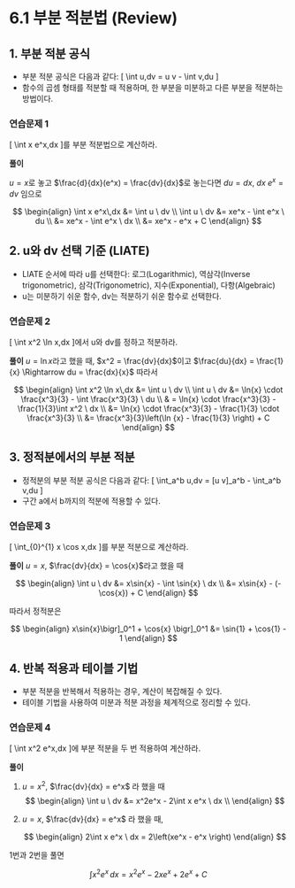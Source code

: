 # 6.1 부분 적분법 (Review)

## 1. 부분 적분 공식
- 부분 적분 공식은 다음과 같다:
  \[
  \int u\,dv = u v - \int v\,du
  \]
- 함수의 곱셈 형태를 적분할 때 적용하며, 한 부분을 미분하고 다른 부분을 적분하는 방법이다.

### 연습문제 1
\[
\int x e^x\,dx
\]를 부분 적분법으로 계산하라.

**풀이**

$u = x$로 놓고 $\frac{d}{dx}(e^x) = \frac{dv}{dx}$로 놓는다면 $du = dx$, $dx \ e^x = dv$ 임으로

$$
\begin{align}
\int x e^x\,dx &= \int u \ dv \\
\int u \ dv &= xe^x - \int e^x \ du \\
&= xe^x - \int e^x \ dx \\
&= xe^x - e^x + C
\end{align}
$$

## 2. u와 dv 선택 기준 (LIATE)
- LIATE 순서에 따라 u를 선택한다: 로그(Logarithmic), 역삼각(Inverse trigonometric), 삼각(Trigonometric), 지수(Exponential), 다항(Algebraic)
- u는 미분하기 쉬운 함수, dv는 적분하기 쉬운 함수로 선택한다.

### 연습문제 2
\[
\int x^2 \ln x\,dx
\]에서 u와 dv를 정하고 적분하라.

**풀이**
$u = \ln{x}$라고 했을 때, $x^2 = \frac{dv}{dx}$이고 $\frac{du}{dx} = \frac{1}{x} \Rightarrow du = \frac{dx}{x}$ 따라서

$$
\begin{align}
\int x^2 \ln x\,dx &= \int u \ dv \\
\int u \ dv &= \ln{x} \cdot \frac{x^3}{3} - \int \frac{x^3}{3} \ du \\
& = \ln{x} \cdot \frac{x^3}{3} - \frac{1}{3}\int x^2 \ dx \\
&= \ln{x} \cdot \frac{x^3}{3} - \frac{1}{3} \cdot \frac{x^3}{3} \\
&= \frac{x^3}{3}\left(\ln {x}  - \frac{1}{3} \right) + C
\end{align}
$$

## 3. 정적분에서의 부분 적분
- 정적분의 부분 적분 공식은 다음과 같다:
  \[
  \int_a^b u\,dv = [u v]_a^b - \int_a^b v\,du
  \]
- 구간 a에서 b까지의 적분에 적용할 수 있다.

### 연습문제 3
\[
\int_{0}^{1} x \cos x\,dx
\]를 부분 적분으로 계산하라.

**풀이**
$u = x$, $\frac{dv}{dx} = \cos{x}$라고 했을 때

$$
\begin{align}
\int u \ dv &= x\sin{x} - \int \sin{x} \ dx \\
&= x\sin{x} - (-\cos{x}) + C
\end{align}
$$

따라서 정적분은

$$
\begin{align}
x\sin{x}\bigr]_0^1 + \cos{x} \bigr]_0^1 &= \sin{1} + \cos{1} - 1
\end{align}
$$

## 4. 반복 적용과 테이블 기법
- 부분 적분을 반복해서 적용하는 경우, 계산이 복잡해질 수 있다.
- 테이블 기법을 사용하여 미분과 적분 과정을 체계적으로 정리할 수 있다.

### 연습문제 4
\[
\int x^2 e^x\,dx
\]에 부분 적분을 두 번 적용하여 계산하라.

**풀이**

1. $u = x^2$, $\frac{dv}{dx} = e^x$ 라 했을 때
    $$
    \begin{align}
    \int u \ dv &= x^2e^x - 2\int x e^x \ dx \\
    \end{align}
    $$

2. $u = x$, $\frac{dv}{dx} = e^x$ 라 했을 때,

    $$
    \begin{align}
    2\int x e^x \ dx = 2\left(xe^x - e^x \right)
    \end{align}
    $$

1번과 2번을 풀면

$$
\int x^2 e^x\,dx = x^2e^x - 2xe^x + 2e^x + C
$$
